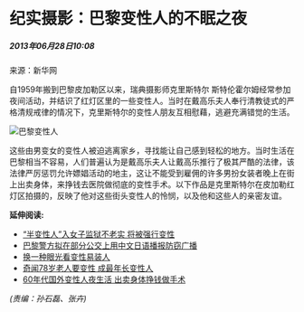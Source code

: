 # 纪实摄影：巴黎变性人的不眠之夜

##### 2013年06月28日10:08  
来源：新华网

自1959年搬到巴黎皮加勒区以来，瑞典摄影师克里斯特尔 斯特伦霍尔姆经常参加夜间活动，并结识了红灯区里的一些变性人。当时在戴高乐夫人奉行清教徒式的严格清规戒律的情况下，克里斯特尔的变性人朋友互相慰藉，逃避充满错觉的生活。

![巴黎变性人](http://www.people.com.cn/mediafile/pic/20130628/56/2871144885835680912.jpg)

这些由男变女的变性人被迫逃离家乡，寻找能让自己感到轻松的地方。当时生活在巴黎相当不容易，人们普遍认为是戴高乐夫人让戴高乐推行了极其严酷的法律，该法律严厉惩罚允许嫖娼活动的地主，这让不能受到雇佣的许多男扮女装者晚上在街上出卖身体，来挣钱去医院做彻底的变性手术。以下作品是克里斯特尔在皮加勒红灯区拍摄的，反映了他对这些街头变性人的怜悯，以及他和这些人的亲密友谊。

**延伸阅读:**

- [“半变性人”入女子监狱不老实 将被强行变性](http://world.people.com.cn/n/2013/1223/c157278-23919785.html)
- [巴黎警方拟在部分公交上用中文日语播报防窃广播](http://world.people.com.cn/n/2013/0613/c157278-21831380.html)
- [换一种眼光看变性易装人](http://lady.people.com.cn/n/2013/0604/c1014-21731401.html)
- [奇闻78岁老人要变性 成最年长变性人](http://world.people.com.cn/GB/157278/17947999.html)
- [60年代国外变性人夜生活 出卖身体挣钱做手术](http://health.people.com.cn/GB/17279375.html)

_(责编：孙石磊、张卉)_
<!-- tcd_original_link http://art.people.com.cn/n/2013/0628/c226026-22007042.html -->

